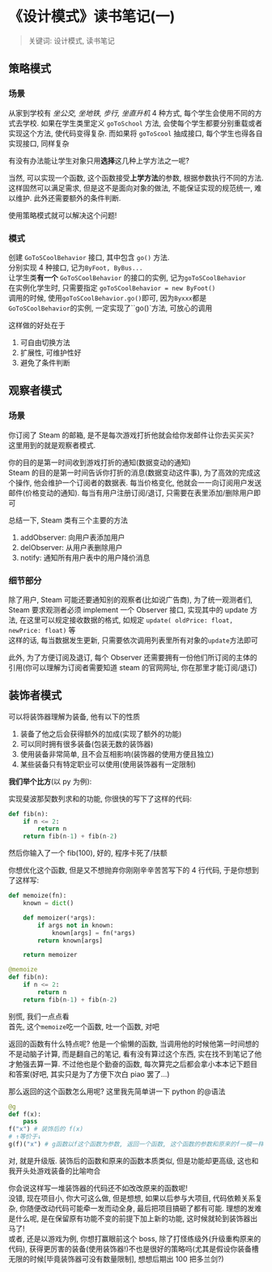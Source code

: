 # 《设计模式》读书笔记(一)

> 关键词: 设计模式, 读书笔记

## 策略模式

### 场景

从家到学校有 _坐公交, 坐地铁, 步行, 坐直升机_ 4 种方式, 每个学生会使用不同的方式去学校. 如果在学生类里定义 `goToSchool` 方法, 会使每个学生都要分别重载或者实现这个方法, 使代码变得复杂. 而如果将 `goToScool` 抽成接口, 每个学生也得各自实现接口, 同样复杂

有没有办法能让学生对象只用**选择**这几种上学方法之一呢?

当然, 可以实现一个函数, 这个函数接受**上学方法**的参数, 根据参数执行不同的方法. 这样固然可以满足需求, 但是这不是面向对象的做法, 不能保证实现的规范统一, 难以维护. 此外还需要额外的条件判断.

使用策略模式就可以解决这个问题!

### 模式

创建 `GoToSCoolBehavior` 接口, 其中包含 `go()` 方法.  
分别实现 4 种接口, 记为`ByFoot, ByBus...`  
让学生类**有一个** `GoToSCoolBehavior` 的接口的实例, 记为`goToSCoolBehavior`  
在实例化学生时, 只需要指定 `goToSCoolBehavior = new ByFoot()`  
调用的时候, 使用`goToSCoolBehavior.go()`即可, 因为`Byxxx`都是`GoToSCoolBehavior`的实例, 一定实现了``go()`方法, 可放心的调用

这样做的好处在于

1. 可自由切换方法
2. 扩展性, 可维护性好
3. 避免了条件判断

## 观察者模式

### 场景

你订阅了 Steam 的邮箱, 是不是每次游戏打折他就会给你发邮件让你去买买买?  
这里用到的就是观察者模式.

你的目的是第一时间收到游戏打折的通知(数据变动的通知)  
Steam 的目的是第一时间告诉你打折的消息(数据变动这件事), 为了高效的完成这个操作, 他会维护一个订阅者的数据表. 每当价格变化, 他就会一一向订阅用户发送邮件(价格变动的通知). 每当有用户注册订阅/退订, 只需要在表里添加/删除用户即可

总结一下, Steam 类有三个主要的方法

1. addObserver: 向用户表添加用户
2. delObserver: 从用户表删除用户
3. notify: 通知所有用户表中的用户降价消息

### 细节部分

除了用户, Steam 可能还要通知别的观察者(比如说广告商), 为了统一观测者们, Steam 要求观测者必须 implement 一个 Observer 接口, 实现其中的 update 方法, 在这里可以规定接收数据的格式, 如规定 `update( oldPrice: float, newPrice: float)` 等  
这样的话, 每当数据发生更新, 只需要依次调用列表里所有对象的`update`方法即可

此外, 为了方便订阅及退订, 每个 Observer 还需要拥有一份他们所订阅的主体的引用(你可以理解为订阅者需要知道 steam 的官网网址, 你在那里才能订阅/退订)

## 装饰者模式

可以将装饰器理解为装备, 他有以下的性质

1. 装备了他之后会获得额外的加成(实现了额外的功能)
2. 可以同时拥有很多装备(包装无数的装饰器)
3. 使用装备非常简单, 且不会互相影响(装饰器的使用方便且独立)
4. 某些装备只有特定职业可以使用(使用装饰器有一定限制)

**我们举个比方**(以 py 为例):

实现斐波那契数列求和的功能, 你很快的写下了这样的代码:

```python
def fib(n):
    if n <= 2:
        return n
    return fib(n-1) + fib(n-2)
```

然后你输入了一个 fib(100), 好的, 程序卡死了/扶额

你想优化这个函数, 但是又不想抛弃你刚刚辛辛苦苦写下的 4 行代码, 于是你想到了这样写:

```python
def memoize(fn):
    known = dict()

    def memoizer(*args):
        if args not in known:
            known[args] = fn(*args)
        return known[args]

    return memoizer

@memoize
def fib(n):
    if n <= 2:
        return n
    return fib(n-1) + fib(n-2)
```

别慌, 我们一点点看  
首先, 这个`memoize`吃一个函数, 吐一个函数, 对吧

返回的函数有什么特点呢? 他是一个偷懒的函数, 当调用他的时候他第一时间想的不是动脑子计算, 而是翻自己的笔记, 看有没有算过这个东西, 实在找不到笔记了他才勉强去算一算. 不过他也是个勤奋的函数, 每次算完之后都会拿小本本记下题目和答案(好吧, 其实只是为了方便下次白 piao 罢了...)

那么返回的这个函数怎么用呢? 这里我先简单讲一下 python 的@语法

```python
@g
def f(x):
    pass
f("x") # 装饰后的 f(x)
# ↑等价于↓
g(f)("x") # g函数以f这个函数为参数, 返回一个函数, 这个函数的参数和原来的f一模一样, 简直就是...f(x)的升级版!
```

对, 就是升级版. 装饰后的函数和原来的函数本质类似, 但是功能却更高级, 这也和我开头处游戏装备的比喻吻合

你会说这样写一堆装饰器的代码还不如改改原来的函数呢!  
没错, 现在项目小, 你大可这么做, 但是想想, 如果以后参与大项目, 代码依赖关系复杂, 你随便改动代码可能牵一发而动全身, 最后把项目搞砸了都有可能. 理想的发难是什么呢, 是在保留原有功能不变的前提下加上新的功能, 这时候就轮到装饰器出马了!  
或者, 还是以游戏为例, 你想打赢眼前这个 boss, 除了打怪练级外(升级重构原来的代码), 获得更厉害的装备(使用装饰器!)不也是很好的策略吗(尤其是假设你装备槽无限的时候[毕竟装饰器可没有数量限制], 想想后期出 100 把多兰剑?)
